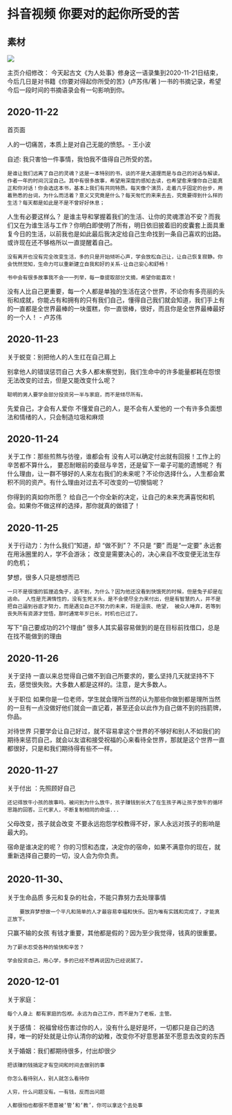 # 抖音视频 你要对的起你所受的苦


## 素材

![](assets/030/06/01/01-1605448091858.png)

主页介绍修改：
今天起古文《为人处事》修身这一语录集到2020-11-21日结束，今后几日是对书籍《你要对得起你所受的苦》(卢苏伟/著 )一书的书摘记录，希望今后一段时间的书摘语录会有一句影响到你。

## 2020-11-22  

首页面

 人的一切痛苦，本质上是对自己无能的愤怒。- 王小波


自述:
我只害怕一件事情，我怕我不值得自己所受的苦。

    是谁让我们远离了自己的灵魂？这是一本特别的书，谈的不是大道理而是与自己的对话与解读，作者一年的时间沉淀自己。其中有很多故事，希望用深度的感知去读，也希望愈来懂你自己能真正和你对话！你会选这本书，基本上我们有共同特质。每天像个演员，走着几乎固定的台步，用着熟悉的台词，为什么而活着？意义又究竟是什么？每天匆忙的来来去去，究竟要得到什么样的生活？每天都是如此是不是不曾好好休息；

人生有必要这样么？
    是谁主导和掌握着我们的生活、让你的灵魂漂泊不安？而我们又在为谁生活与工作？你明白即使明了所有，明日依旧披着旧的皮囊套上面具重复今日的生活，以前我也是如此最后我决定给自己生命找到一条自己喜欢的出路。或许现在还不够格所以一直提醒着自己。

    没有离开也没有完全改变生活，多的只是开始倾听心声，学会放松自己让，让自己恢复寂静。你会恍然觉知，生命力可以重新建立自我和好的关系-让自己安心和舒畅！

    书中会有很多故事我不会一一列举，每一章提取部分文摘，希望你能喜欢！

没有人比自己更重要，每一个人都是单独的生活在这个世界，不论你有多亮丽的头衔和成就，你能占有和拥有的只有我们自己，懂得自己我们就会知道，我们手上有的一直都是全世界最棒的一块蛋糕，你一直很棒，很好，而且你是全世界最棒最好的一个人！ - 卢苏伟



## 2020-11-23


关于蜕变：别把他人的人生扛在自己肩上

别拿他人的错误惩罚自己
    大多人都未察觉到，我们生命中的许多能量都耗在怨恨无法改变的过去，但是又能改变什么呢？

    聪明的男人要学会部分投资另一半与家庭，而不是倾尽所有。

先爱自己，才会有人爱你
    不懂爱自己的人，是不会有人爱他的
一个有许多负面想法和情绪的人，只会制造垃圾和麻烦


## 2020-11-24


    

关于工作：那些煎熬与彷徨，谁都会有
    没有人可以确定付出就有回报！工作上的辛苦都不算什么， 要忍耐眼前的委屈与辛苦，还是留下一辈子可能的遗憾呢？ 有什么理由，让一群不够好的人来左右我们的未来呢？不论你选择什么，人生都会累积不同的资产。有什么理由对过去不可改变的一切懊恼呢？

你得到的真如你所愿？
    给自己一个你全新的决定，让自己的未来充满喜悦和机会。如果你不做这样的选择，那你就真的做错了！

## 2020-11-25


关于行动力：为什么我们“知道，却 “做不到”？
    不只是 “要”  而是“一定要”
    永远套在用泳圈里的人，学不会游泳；
    改变是需要决心的，决心来自不改变便无法生存的危机；

梦想，很多人只是想想而已

    一只不是很饿的狐狸追兔子，追不到，为什么？因为他还没看到快饿死的时候，但是兔子却是在逃命。 人性是充满惰性的，没有生死关头，是不会使尽全力来付出，但是有智慧的人，并不是把自己逼到谷底才努力，而是遇见自己不努力的未来，将是沮丧、绝望， 被众人唾弃，若等到丧失所有资源才觉悟，那时通常年岁已长，时机也已过了。

写下“自己要成功的21个理由”
    很多人其实最容易做到的是在目标前找借口，总是在找不能做到的理由



## 2020-11-26


关于坚持
    一直以来总觉得自己做不到自己所要求的，要么坚持几天就坚持不下去，感觉很失败。大多数人都是这样的。注意，是大多数人。

关于职位
    如果你是一位老师，学生就会理所当然的认为那些你做到都是理所当然的一旦有一点没做好他们就会一直记着，甚至还会以此作为自己做不到的挡箭牌，你品。

对待世界
    只要学会让自己好过，就不容易拿这个世界的不够好和别人不如我们的期待来惩罚自己，就会以友谊和接受祝福的心来看待全世界，那就是这个世界一直都很好，只是和我们期待得有些不一样。

## 2020-11-27

关于付出 ：先照顾好自己

    还记得放牛小孩的故事吗，被问到为什么放牛，孩子赚钱到长大了在生孩子再让孩子放牛的循环思路的回答。三代家人，不断复制相同的命运...

父母改变，孩子就会改变
    不要永远抱怨学校教得不好，家人永远对孩子的影响是最大的。

宿命是谁决定的呢？
    你的习惯和态度，决定你的宿命，如果不满意你的现在，就重新选择自己要的一切，没人会为你负责。


## 2020-11-30、


   关于生命品质
        多元和复杂的社会，不能只靠努力去处理事情

        要放弃梦想做一个平凡和简单的人才最容易幸福和快乐。因为唯有实践和完成了，才能真正放下。
   只赢不输的女孩
        有钱才重要，其他都是假的？因为至少我觉得，钱真的很重要。

    为了薪水忍受各种的愉快和辛苦？

    学会投资自己，用心学，多的已经不想再说因为已经说腻了。



## 2020-12-01


关于家庭：

    每个人身上 都有家庭的包袱。永远为自己工作，而不是为了老板，主管。

关于感情：
    祝福曾经伤害过你的人，没有什么是好是坏，一切都只是自己的选择，唯一的好处就是让你认清你的幼稚，改变你不好意思甚至不愿意去改变的东西

关于婚姻：我们都期待很多，付出却很少

    把该赚的钱搞定才有空间和时间去做别的事

    你怎么看待别人，别人就怎么看待你

    人穷，什么问题没有。一有钱，反而出问题

    人都很怕也都很不愿意被‘管’和‘教’，你可以拿这个去处事